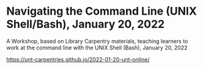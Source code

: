 # Navigating the Command Line (UNIX Shell/Bash), January 20, 2022

A Workshop, based on Library Carpentry materials, teaching learners to work at the command line with the UNIX Shell (Bash), January 20, 2022

https://unt-carpentries.github.io/2022-01-20-unt-online/
